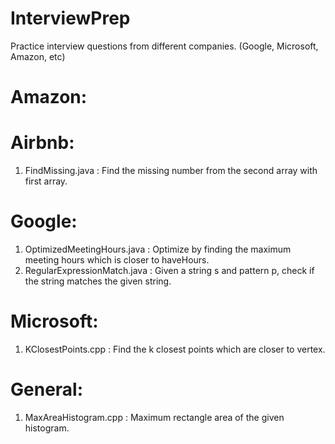 # InterviewPrep
Practice interview questions from different companies. (Google, Microsoft, Amazon, etc)

# Amazon:

# Airbnb:
1. FindMissing.java : Find the missing number from the second array with first array.

# Google:
1. OptimizedMeetingHours.java : Optimize by finding the maximum meeting hours which is closer to haveHours.
2. RegularExpressionMatch.java : Given a string s and pattern p, check if the string matches the given string.

# Microsoft:
1. KClosestPoints.cpp : Find the k closest points which are closer to vertex.

# General:
1. MaxAreaHistogram.cpp : Maximum rectangle area of the given histogram. 
